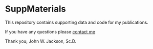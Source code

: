 # SuppMaterials

This repository contains supporting data and code for my publications.

If you have any questions please [contact me](https://www.jhsph.edu/faculty/directory/profile/3410/john-w-jackson)

Thank you,
John W. Jackson, Sc.D.
